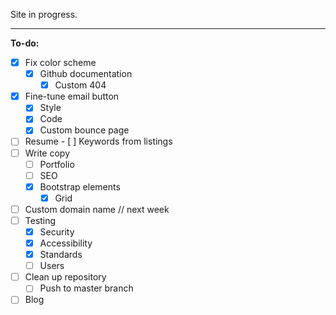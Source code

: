 Site in progress.

* * *

**To-do:**

-   [x] Fix color scheme <!-- Color Palette by Paletton.com
    Palette URL: http://paletton.com/#uid=13k0u0khkHr0C+b97RUohzP-yti -->
  - [x] Github documentation
      - [x] Custom 404
-   [x] Fine-tune email button
    -   [x] Style
    -   [x] Code
    -   [x] Custom bounce page
-   [ ] Resume
      - [ ] Keywords from listings
-   [ ] Write copy
    -   [ ] Portfolio
    -   [ ] SEO
  - [x] Bootstrap elements
      - [x] Grid
-   [ ] Custom domain name    // next week
-   [ ] Testing
    -   [x] Security
    -   [x] Accessibility
    -   [x] Standards
    -   [ ] Users
-   [ ] Clean up repository
    -   [ ] Push to master branch
-   [ ] Blog
